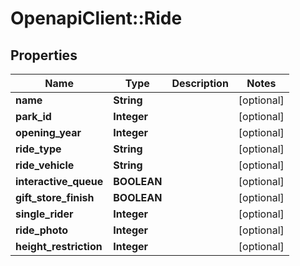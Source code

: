 # OpenapiClient::Ride

## Properties
Name | Type | Description | Notes
------------ | ------------- | ------------- | -------------
**name** | **String** |  | [optional] 
**park_id** | **Integer** |  | [optional] 
**opening_year** | **Integer** |  | [optional] 
**ride_type** | **String** |  | [optional] 
**ride_vehicle** | **String** |  | [optional] 
**interactive_queue** | **BOOLEAN** |  | [optional] 
**gift_store_finish** | **BOOLEAN** |  | [optional] 
**single_rider** | **Integer** |  | [optional] 
**ride_photo** | **Integer** |  | [optional] 
**height_restriction** | **Integer** |  | [optional] 


